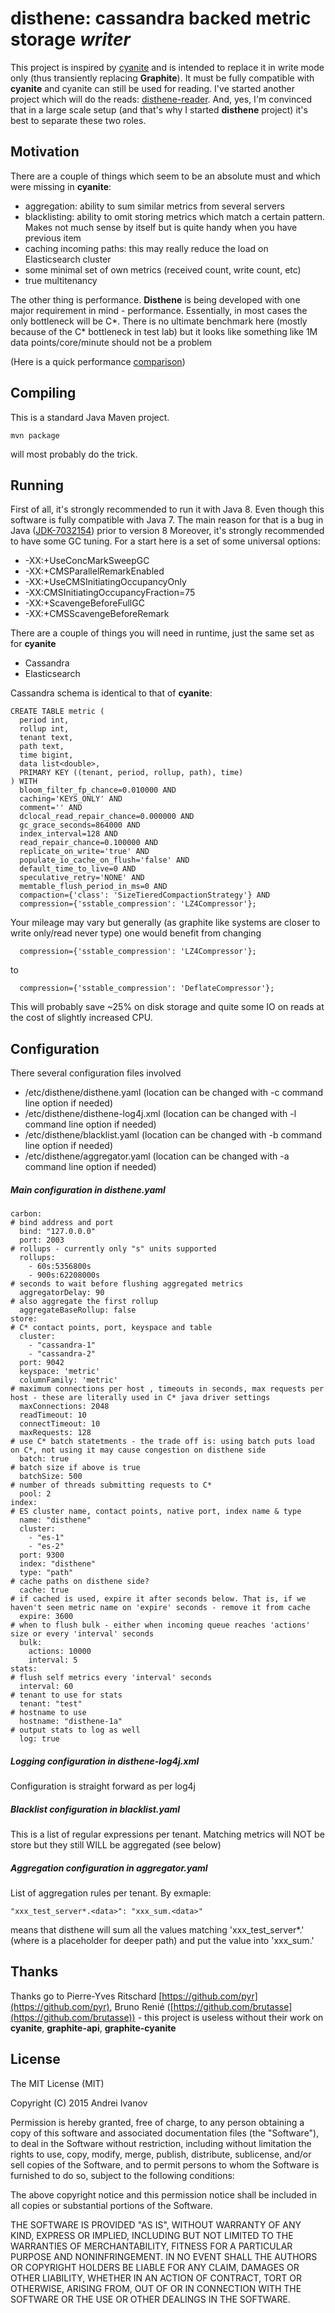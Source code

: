 disthene: cassandra backed metric storage *writer*
==================================================

This project is inspired by [cyanite](https://github.com/pyr/cyanite) and is intended to replace it in write mode only (thus transiently replacing **Graphite**).
It must be fully compatible with **cyanite** and cyanite can still be used for reading. I've started another project 
which will do the reads: [disthene-reader](https://github.com/EinsamHauer/disthene-reader). And, yes, I'm convinced that in a large scale setup (and that's why I started **disthene** project) it's best to separate these two roles. 

## Motivation

There are a couple of things which seem to be an absolute must and which were missing in **cyanite**:

* aggregation: ability to sum similar metrics from several servers
* blacklisting: ability to omit storing metrics which match a certain pattern. Makes not much sense by itself but is quite handy when you have previous item
* caching incoming paths: this may really reduce the load on Elasticsearch cluster
* some minimal set of own metrics (received count, write count, etc)
* true multitenancy

The other thing is performance. **Disthene** is being developed with one major requirement in mind - performance. 
Essentially, in most cases the only bottleneck will be C\*. 
There is no ultimate benchmark here (mostly because of the C\* bottleneck in test lab) 
but it looks like something like 1M data points/core/minute should not be a problem     

(Here is a quick performance [comparison](https://gist.github.com/EinsamHauer/2aa552a63add5415bfe5))

## Compiling 

This is a standard Java Maven project. 

```
mvn package
```

will most probably do the trick.

## Running

First of all, it's strongly recommended to run it with Java 8. Even though this software is fully compatible with Java 7. 
The main reason for that is a bug in Java ([JDK-7032154](http://bugs.java.com/view_bug.do?bug_id=7032154)) prior to version 8
Moreover, it's strongly recommended to have some GC tuning. For a start here is a set of some universal options:
* -XX:+UseConcMarkSweepGC
* -XX:+CMSParallelRemarkEnabled
* -XX:+UseCMSInitiatingOccupancyOnly
* -XX:CMSInitiatingOccupancyFraction=75
* -XX:+ScavengeBeforeFullGC
* -XX:+CMSScavengeBeforeRemark
 
There are a couple of things you will need in runtime, just the same set as for **cyanite**

* Cassandra
* Elasticsearch

Cassandra schema is identical to that of **cyanite**:

```
CREATE TABLE metric (
  period int,
  rollup int,
  tenant text,
  path text,
  time bigint,
  data list<double>,
  PRIMARY KEY ((tenant, period, rollup, path), time)
) WITH
  bloom_filter_fp_chance=0.010000 AND
  caching='KEYS_ONLY' AND
  comment='' AND
  dclocal_read_repair_chance=0.000000 AND
  gc_grace_seconds=864000 AND
  index_interval=128 AND
  read_repair_chance=0.100000 AND
  replicate_on_write='true' AND
  populate_io_cache_on_flush='false' AND
  default_time_to_live=0 AND
  speculative_retry='NONE' AND
  memtable_flush_period_in_ms=0 AND
  compaction={'class': 'SizeTieredCompactionStrategy'} AND
  compression={'sstable_compression': 'LZ4Compressor'};

```

Your mileage may vary but generally (as graphite like systems are closer to write only/read never type) one would benefit from changing
```
  compression={'sstable_compression': 'LZ4Compressor'};
```
to
```
  compression={'sstable_compression': 'DeflateCompressor'};
```
This will probably save ~25% on disk storage and quite some IO on reads at the cost of slightly increased CPU.


## Configuration
There several configuration files involved
* /etc/disthene/disthene.yaml (location can be changed with -c command line option if needed)
* /etc/disthene/disthene-log4j.xml (location can be changed with -l command line option if needed)
* /etc/disthene/blacklist.yaml (location can be changed with -b command line option if needed)
* /etc/disthene/aggregator.yaml (location can be changed with -a command line option if needed)

##### Main configuration in disthene.yaml
```
carbon:
# bind address and port
  bind: "127.0.0.0"
  port: 2003
# rollups - currently only "s" units supported  
  rollups:
    - 60s:5356800s
    - 900s:62208000s
# seconds to wait before flushing aggregated metrics   
  aggregatorDelay: 90
# also aggregate the first rollup
  aggregateBaseRollup: false
store:
# C* contact points, port, keyspace and table
  cluster:
    - "cassandra-1"
    - "cassandra-2"
  port: 9042
  keyspace: 'metric'
  columnFamily: 'metric'
# maximum connections per host , timeouts in seconds, max requests per host - these are literally used in C* java driver settings
  maxConnections: 2048
  readTimeout: 10
  connectTimeout: 10
  maxRequests: 128
# use C* batch statetments - the trade off is: using batch puts load on C*, not using it may cause congestion on disthene side
  batch: true
# batch size if above is true
  batchSize: 500
# number of threads submitting requests to C*  
  pool: 2
index:
# ES cluster name, contact points, native port, index name & type
  name: "disthene"
  cluster:
    - "es-1"
    - "es-2"
  port: 9300
  index: "disthene"
  type: "path"
# cache paths on disthene side?
  cache: true
# if cached is used, expire it after seconds below. That is, if we haven't seen metric name on 'expire' seconds - remove it from cache
  expire: 3600
# when to flush bulk - either when incoming queue reaches 'actions' size or every 'interval' seconds
  bulk:
    actions: 10000
    interval: 5
stats:
# flush self metrics every 'interval' seconds
  interval: 60
# tenant to use for stats
  tenant: "test"
# hostname to use
  hostname: "disthene-1a"
# output stats to log as well
  log: true
```

##### Logging configuration in disthene-log4j.xml
Configuration is straight forward as per log4j

##### Blacklist configuration in blacklist.yaml
This is a list of regular expressions per tenant. Matching metrics will NOT be store but they still WILL be aggregated (see below)

##### Aggregation configuration in aggregator.yaml
List of aggregation rules per tenant. By exmaple:
```
"xxx_test_server*.<data>": "xxx_sum.<data>"
```
means that disthene will sum all the values matching 'xxx_test_server*.<data>' (where <data> is a placeholder for deeper path) and put the value into 'xxx_sum.<data>'


## Thanks

Thanks go to Pierre-Yves Ritschard [https://github.com/pyr](https://github.com/pyr), Bruno Renié ([https://github.com/brutasse](https://github.com/brutasse)) - 
this project is useless without their work on **cyanite**, **graphite-api**, **graphite-cyanite**

## License

The MIT License (MIT)

Copyright (C) 2015 Andrei Ivanov

Permission is hereby granted, free of charge, to any person obtaining a copy
of this software and associated documentation files (the "Software"), to deal
in the Software without restriction, including without limitation the rights
to use, copy, modify, merge, publish, distribute, sublicense, and/or sell
copies of the Software, and to permit persons to whom the Software is
furnished to do so, subject to the following conditions:

The above copyright notice and this permission notice shall be included in all
copies or substantial portions of the Software.

THE SOFTWARE IS PROVIDED "AS IS", WITHOUT WARRANTY OF ANY KIND, EXPRESS OR
IMPLIED, INCLUDING BUT NOT LIMITED TO THE WARRANTIES OF MERCHANTABILITY,
FITNESS FOR A PARTICULAR PURPOSE AND NONINFRINGEMENT. IN NO EVENT SHALL THE
AUTHORS OR COPYRIGHT HOLDERS BE LIABLE FOR ANY CLAIM, DAMAGES OR OTHER
LIABILITY, WHETHER IN AN ACTION OF CONTRACT, TORT OR OTHERWISE, ARISING FROM,
OUT OF OR IN CONNECTION WITH THE SOFTWARE OR THE USE OR OTHER DEALINGS IN THE
SOFTWARE.
